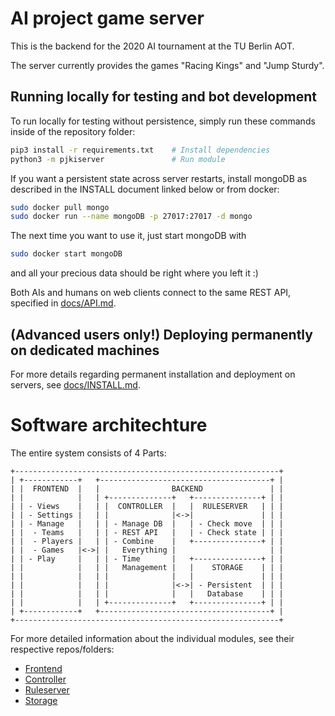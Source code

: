 AI project game server
======================

This is the backend for the 2020 AI tournament at the TU Berlin AOT.

The server currently provides the games "Racing Kings" and "Jump Sturdy".

## Running locally for testing and bot development

To run locally for testing without persistence, simply run these commands
inside of the repository folder:

```bash
pip3 install -r requirements.txt    # Install dependencies
python3 -m pjkiserver               # Run module
```

If you want a persistent state across server restarts, install mongoDB as
described in the INSTALL document linked below or from docker:
```bash
sudo docker pull mongo
sudo docker run --name mongoDB -p 27017:27017 -d mongo
```
The next time you want to use it, just start mongoDB with
```bash
sudo docker start mongoDB
```
and all your precious data should be right where you left it :)

Both AIs and humans on web clients connect to the same REST API, specified in
[docs/API.md](//git.tu-berlin.de/pjki/server/blob/master/docs/API.md).

## (Advanced users only!) Deploying permanently on dedicated machines

For more details regarding permanent installation and deployment on servers,
see [docs/INSTALL.md](//git.tu-berlin.de/pjki/server/blob/master/docs/INSTALL.md).

# Software architechture

The entire system consists of 4 Parts:

```
+-----------------------------------------------------------+
| +------------+   +--------------------------------------+ |
| |  FRONTEND  |   |                BACKEND               | |
| |            |   | +--------------+   +---------------+ | |
| | - Views    |   | |  CONTROLLER  |   |  RULESERVER   | | |
| | - Settings |   | |              |<->|               | | |
| | - Manage   |   | | - Manage DB  |   | - Check move  | | |
| |  - Teams   |   | | - REST API   |   | - Check state | | |
| |  - Players |   | | - Combine    |   +---------------+ | |
| |  - Games   |<->| |   Everything |                     | |
| | - Play     |   | | - Time       |   +---------------+ | |
| |            |   | |   Management |   |    STORAGE    | | |
| |            |   | |              |   |               | | |
| |            |   | |              |<->| - Persistent  | | |
| |            |   | |              |   |   Database    | | |
| |            |   | +--------------+   +---------------+ | |
| +------------+   +--------------------------------------+ |
+-----------------------------------------------------------+
```

For more detailed information about the individual modules, see their
respective repos/folders:

- [Frontend](//git.tu-berlin.de/pjki/web-client)
- [Controller](//git.tu-berlin.de/pjki/server/blob/master/pjkiserver/README.md)
- [Ruleserver](//git.tu-berlin.de/pjki/server/blob/master/pjkiserver/ruleserver/README.md)
- [Storage](//git.tu-berlin.de/pjki/server/blob/master/pjkiserver/storage/README.md)
